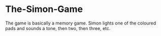 # The-Simon-Game
The game is basically a memory game. Simon lights one of the coloured pads and sounds a tone, then two, then three, etc.
